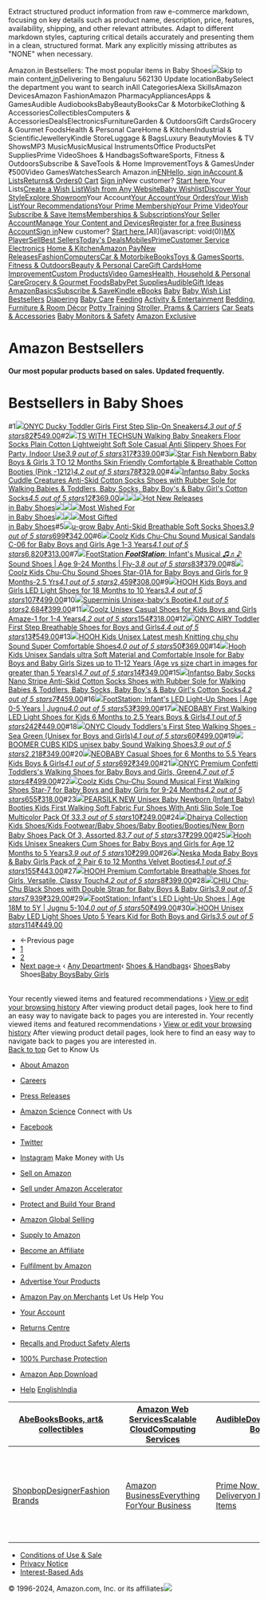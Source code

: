Extract structured product information from raw e-commerce markdown, focusing on key details such as product name, description, price, features, availability, shipping, and other relevant attributes. Adapt to different markdown styles, capturing critical details accurately and presenting them in a clean, structured format. Mark any explicitly missing attributes as "NONE" when necessary.

Amazon.in Bestsellers: The most popular items in Baby Shoes![](https://m.media-amazon.com/images/G/31/gno/sprites/nav-sprite-global-1x-reorg-privacy._CB541718031_.png)Skip to main content[.in](/ref=nav_logo)Delivering to Bengaluru 562130  Update locationBabySelect the department you want to search inAll CategoriesAlexa SkillsAmazon DevicesAmazon FashionAmazon PharmacyAppliancesApps & GamesAudible AudiobooksBabyBeautyBooksCar & MotorbikeClothing & AccessoriesCollectiblesComputers & AccessoriesDealsElectronicsFurnitureGarden & OutdoorsGift CardsGrocery & Gourmet FoodsHealth & Personal CareHome & KitchenIndustrial & ScientificJewelleryKindle StoreLuggage & BagsLuxury BeautyMovies & TV ShowsMP3 MusicMusicMusical InstrumentsOffice ProductsPet SuppliesPrime VideoShoes & HandbagsSoftwareSports, Fitness & OutdoorsSubscribe & SaveTools & Home ImprovementToys & GamesUnder ₹500Video GamesWatchesSearch Amazon.in[EN](https://www.amazon.in/customer-preferences/edit?ie=UTF8&preferencesReturnUrl=%2Fgp%2Fbestsellers%2Fbaby%2F1953272031%2Fref%3Dzg_bs_nav_baby_1&ref_=topnav_lang)[Hello, sign inAccount & Lists](https://www.amazon.in/ap/signin?openid.pape.max_auth_age=0&openid.return_to=https%3A%2F%2Fwww.amazon.in%2Fgp%2Fbestsellers%2Fbaby%2F1953272031%2Fref%3Dnav_ya_signin&openid.identity=http%3A%2F%2Fspecs.openid.net%2Fauth%2F2.0%2Fidentifier_select&openid.assoc_handle=inflex&openid.mode=checkid_setup&openid.claimed_id=http%3A%2F%2Fspecs.openid.net%2Fauth%2F2.0%2Fidentifier_select&openid.ns=http%3A%2F%2Fspecs.openid.net%2Fauth%2F2.0)[Returns& Orders](https://www.amazon.in/gp/css/order-history?ref_=nav_orders_first)[0 Cart](https://www.amazon.in/gp/cart/view.html?ref_=nav_cart) [Sign in](https://www.amazon.in/ap/signin?openid.pape.max_auth_age=0&openid.return_to=https%3A%2F%2Fwww.amazon.in%2Fgp%2Fbestsellers%2Fbaby%2F1953272031%2Fref%3Dnav_signin&openid.identity=http%3A%2F%2Fspecs.openid.net%2Fauth%2F2.0%2Fidentifier_select&openid.assoc_handle=inflex&openid.mode=checkid_setup&openid.claimed_id=http%3A%2F%2Fspecs.openid.net%2Fauth%2F2.0%2Fidentifier_select&openid.ns=http%3A%2F%2Fspecs.openid.net%2Fauth%2F2.0)New customer? [Start here.](https://www.amazon.in/ap/register?openid.pape.max_auth_age=0&openid.return_to=https%3A%2F%2Fwww.amazon.in%2Fgp%2Fbestsellers%2Fbaby%2F1953272031%2Fref%3Dzg_bs_nav_baby_1%2F%3Fie%3DUTF8%26ref_%3Dnav_newcust&openid.identity=http%3A%2F%2Fspecs.openid.net%2Fauth%2F2.0%2Fidentifier_select&openid.assoc_handle=inflex&openid.mode=checkid_setup&openid.claimed_id=http%3A%2F%2Fspecs.openid.net%2Fauth%2F2.0%2Fidentifier_select&openid.ns=http%3A%2F%2Fspecs.openid.net%2Fauth%2F2.0)Your Lists[Create a Wish List](https://www.amazon.in/hz/wishlist/ls?triggerElementID=createList&ref_=nav_ListFlyout_navFlyout_createList_lv_redirect)[Wish from Any Website](https://www.amazon.in/wishlist/universal?ref_=nav_ListFlyout_gno_listpop_uwl)[Baby Wishlist](https://www.amazon.in/baby-reg/homepage?ref_=nav_ListFlyout_gno_listpop_br)[Discover Your Style](https://www.amazon.in/discover/?ref_=nav_ListFlyout_sbl)[Explore Showroom](https://www.amazon.in/showroom?ref_=nav_ListFlyout_srm_your_desk_wl_in)Your Account[Your Account](https://www.amazon.in/gp/css/homepage.html?ref_=nav_AccountFlyout_ya)[Your Orders](https://www.amazon.in/gp/css/order-history?ref_=nav_AccountFlyout_orders)[Your Wish List](https://www.amazon.in/hz/wishlist/ls?requiresSignIn=1&ref_=nav_AccountFlyout_wl)[Your Recommendations](https://www.amazon.in/gp/yourstore?ref_=nav_AccountFlyout_recs)[Your Prime Membership](https://www.amazon.in/gp/primecentral?ref_=nav_AccountFlyout_prime)[Your Prime Video](https://www.amazon.in/gp/redirect.html?location=https%3A%2F%2Fwww.primevideo.com%2F%3Fref_%3D_apv&source=nav_linktree&token=13D4F90D28CD96790B94E6091246BB1B2AE9FA05)[Your Subscribe & Save Items](https://www.amazon.in/auto-deliveries?ref_=nav_AccountFlyout_sns)[Memberships & Subscriptions](https://www.amazon.in/hz5/yourmembershipsandsubscriptions?ref_=nav_AccountFlyout_digital_subscriptions)[Your Seller Account](https://www.amazon.in/b/?node=2838698031&ld=AZINSOAYAFlyout&ref_=nav_AccountFlyout_sell)[Manage Your Content and Devices](https://www.amazon.in/hz/mycd/myx?pageType=content&ref_=nav_AccountFlyout_myk)[Register for a free Business Account](https://www.amazon.in/business/register/org/landing?ref_=nav_ya_flyout_b2b_reg_bottom_create)[Sign in](https://www.amazon.in/ap/signin?openid.pape.max_auth_age=0&openid.return_to=https%3A%2F%2Fwww.amazon.in%2Fgp%2Fbestsellers%2Fbaby%2F1953272031%2Fref%3Dnav_custrec_signin&openid.identity=http%3A%2F%2Fspecs.openid.net%2Fauth%2F2.0%2Fidentifier_select&openid.assoc_handle=inflex&openid.mode=checkid_setup&openid.claimed_id=http%3A%2F%2Fspecs.openid.net%2Fauth%2F2.0%2Fidentifier_select&openid.ns=http%3A%2F%2Fspecs.openid.net%2Fauth%2F2.0)New customer? [Start here.](https://www.amazon.in/ap/register?openid.pape.max_auth_age=0&openid.return_to=https%3A%2F%2Fwww.amazon.in%2Fgp%2Fbestsellers%2Fbaby%2F1953272031%2Fref%3Dzg_bs_nav_baby_1%2F%3Fie%3DUTF8%26ref_%3Dnav_custrec_newcust&openid.identity=http%3A%2F%2Fspecs.openid.net%2Fauth%2F2.0%2Fidentifier_select&openid.assoc_handle=inflex&openid.mode=checkid_setup&openid.claimed_id=http%3A%2F%2Fspecs.openid.net%2Fauth%2F2.0%2Fidentifier_select&openid.ns=http%3A%2F%2Fspecs.openid.net%2Fauth%2F2.0)[All](javascript: void(0))[MX Player](https://www.amazon.in/minitv?ref_=nav_avod_desktop_topnav)[Sell](https://www.amazon.in/b/32702023031?node=32702023031&ld=AZINSOANavDesktop_T3&ref_=nav_cs_sell_T3)[Best Sellers](https://www.amazon.in/gp/bestsellers/?ref_=nav_cs_bestsellers)[Today's Deals](https://www.amazon.in/deals?ref_=nav_cs_gb)[Mobiles](https://www.amazon.in/mobile-phones/b/?ie=UTF8&node=1389401031&ref_=nav_cs_mobiles)[Prime](https://www.amazon.in/prime?ref_=nav_cs_primelink_nonmember)[Customer Service](https://www.amazon.in/gp/help/customer/display.html?nodeId=200507590&ref_=nav_cs_help) [Electronics](https://www.amazon.in/electronics/b/?ie=UTF8&node=976419031&ref_=nav_cs_electronics) [Home & Kitchen](https://www.amazon.in/Home-Kitchen/b/?ie=UTF8&node=976442031&ref_=nav_cs_home)[Amazon Pay](https://www.amazon.in/gp/sva/dashboard?ref_=nav_cs_apay)[New Releases](https://www.amazon.in/gp/new-releases/?ref_=nav_cs_newreleases)[Fashion](https://www.amazon.in/gp/browse.html?node=6648217031&ref_=nav_cs_fashion)[Computers](https://www.amazon.in/computers-and-accessories/b/?ie=UTF8&node=976392031&ref_=nav_cs_pc)[Car & Motorbike](https://www.amazon.in/Car-Motorbike-Store/b/?ie=UTF8&node=4772060031&ref_=nav_cs_automotive)[Books](https://www.amazon.in/Books/b/?ie=UTF8&node=976389031&ref_=nav_cs_books)[Toys & Games](https://www.amazon.in/Toys-Games/b/?ie=UTF8&node=1350380031&ref_=nav_cs_toys)[Sports, Fitness & Outdoors](https://www.amazon.in/Sports/b/?ie=UTF8&node=1984443031&ref_=nav_cs_sports)[Beauty & Personal Care](https://www.amazon.in/beauty/b/?ie=UTF8&node=1355016031&ref_=nav_cs_beauty)[Gift Cards](https://www.amazon.in/gift-card-store/b/?ie=UTF8&node=3704982031&ref_=nav_cs_gc)[Home Improvement](https://www.amazon.in/Home-Improvement/b/?ie=UTF8&node=4286640031&ref_=nav_cs_hi)[Custom Products](https://www.amazon.in/Amazon-Custom/b/?ie=UTF8&node=32615889031&ref_=nav_cs_custom)[Video Games](https://www.amazon.in/video-games/b/?ie=UTF8&node=976460031&ref_=nav_cs_video_games)[Health, Household & Personal Care](https://www.amazon.in/health-and-personal-care/b/?ie=UTF8&node=1350384031&ref_=nav_cs_hpc)[Grocery & Gourmet Foods](https://www.amazon.in/Gourmet-Specialty-Foods/b/?ie=UTF8&node=2454178031&ref_=nav_cs_grocery)[Baby](https://www.amazon.in/Baby/b/?ie=UTF8&node=1571274031&ref_=nav_cs_baby)[Pet Supplies](https://www.amazon.in/Pet-Supplies/b/?ie=UTF8&node=2454181031&ref_=nav_cs_pets)[Audible](https://www.amazon.in/Audible-Books-and-Originals/b/?ie=UTF8&node=17941593031&ref_=nav_cs_audible)[Gift Ideas](https://www.amazon.in/gcx/-/gfhz/?ref_=nav_cs_giftfinder) [AmazonBasics](https://www.amazon.in/b/?node=6637738031&ref_=nav_cs_amazonbasics)[Subscribe & Save](https://www.amazon.in/auto-deliveries/landing?ref_=nav_cs_sns)[Kindle eBooks](https://www.amazon.in/Kindle-eBooks/b/?ie=UTF8&node=1634753031&ref_=nav_cs_kindle_books) [Baby](https://www.amazon.in/Baby/b/?ie=UTF8&node=1571274031&ref_=topnav_storetab_ba)  [Baby Wish List](https://www.amazon.in/baby-reg/homepage/?_encoding=UTF8&ref_=sv_ba_1)  [Bestsellers](https://www.amazon.in/gp/bestsellers/baby/?ie=UTF8&ref_=sv_ba_2)  [Diapering](https://www.amazon.in/Diapering-Nappy-Changing/b/?ie=UTF8&node=1953345031&ref_=sv_ba_3)  [Baby Care](https://www.amazon.in/Baby-Care/b/?ie=UTF8&node=1953111031&ref_=sv_ba_4)  [Feeding](https://www.amazon.in/Nursing-Feeding/b/?ie=UTF8&node=1953448031&ref_=sv_ba_5)  [Activity & Entertainment](https://www.amazon.in/Activity-Entertainment/b/?ie=UTF8&node=1953106031&ref_=sv_ba_6)  [Bedding, Furniture & Room Décor](https://www.amazon.in/Baby-Nursery-Products/b/?ie=UTF8&node=1953359031&ref_=sv_ba_7)  [Potty Training](https://www.amazon.in/Baby-Potty-Training-Step-Stools/b/?ie=UTF8&node=1953474031&ref_=sv_ba_8)  [Stroller, Prams & Carriers](https://www.amazon.in/Strollers-Prams/b/?ie=UTF8&node=1953480031&ref_=sv_ba_9)  [Car Seats & Accessories](https://www.amazon.in/Baby-Car-Seats-Accessories/b/?ie=UTF8&node=1953279031&ref_=sv_ba_10)  [Baby Monitors & Safety](https://www.amazon.in/Baby-Safety-Equipments/b/?ie=UTF8&node=1953501031&ref_=sv_ba_11)  [Amazon Exclusive](https://www.amazon.in/international-baby-products/b/?ie=UTF8&node=8483397031&ref_=sv_ba_12) 

Amazon Bestsellers
==================

#### Our most popular products based on sales. Updated frequently.

Bestsellers in Baby Shoes
=========================

#1[![](https://images-eu.ssl-images-amazon.com/images/I/719CN+Cv1mL._AC_UL300_SR300,200_.jpg)](https://amazon.in/ONYC-Toddler-Sneakers-Footwear-System/dp/B0D6YDPJJ6/ref=zg_bs_g_1953272031_d_sccl_1/257-9513163-9565459?psc=1)[ONYC Ducky Toddler Girls First Step Slip-On Sneakers](https://www.amazon.in/ONYC-Toddler-Sneakers-Footwear-System/dp/B0D6YDPJJ6/ref=zg_bs_g_1953272031_d_sccl_1/257-9513163-9565459?psc=1)[*4.3 out of 5 stars*82](https://www.amazon.in/product-reviews/B0D6YDPJJ6/ref=zg_bs_g_1953272031_d_sccl_1_cr/257-9513163-9565459)[₹549.00](https://www.amazon.in/ONYC-Toddler-Sneakers-Footwear-System/dp/B0D6YDPJJ6/ref=zg_bs_g_1953272031_d_sccl_1/257-9513163-9565459?psc=1)#2[![](https://images-eu.ssl-images-amazon.com/images/I/61v-CTBMybL._AC_UL300_SR300,200_.jpg)](https://amazon.in/TECHSUN-Sole-12-5CM-12-16-Months/dp/B0C36Y4LFR/ref=zg_bs_g_1953272031_d_sccl_2/257-9513163-9565459?psc=1)[TS WITH TECHSUN Walking Baby Sneakers Floor Socks Plain Cotton Lightweight Soft Sole Casual Anti Slippery Shoes For Party, Indoor Use](https://www.amazon.in/TECHSUN-Sole-12-5CM-12-16-Months/dp/B0C36Y4LFR/ref=zg_bs_g_1953272031_d_sccl_2/257-9513163-9565459?psc=1)[*3.9 out of 5 stars*317](https://www.amazon.in/product-reviews/B0C36Y4LFR/ref=zg_bs_g_1953272031_d_sccl_2_cr/257-9513163-9565459)[₹339.00](https://www.amazon.in/TECHSUN-Sole-12-5CM-12-16-Months/dp/B0C36Y4LFR/ref=zg_bs_g_1953272031_d_sccl_2/257-9513163-9565459?psc=1)#3[![](https://images-eu.ssl-images-amazon.com/images/I/412lpe5oluL._AC_UL300_SR300,200_.jpg)](https://www.amazon.in/Star-Fish-Comfortable-Breathable-White-1238/dp/B0D47Q2516/ref=zg_bs_g_1953272031_d_sccl_3/257-9513163-9565459?psc=1)[Star Fish Newborn Baby Boys & Girls 3 TO 12 Months Skin Friendly Comfortable & Breathable Cotton Booties (Pink -1212)](https://amazon.in/Star-Fish-Comfortable-Breathable-White-1238/dp/B0D47Q2516/ref=zg_bs_g_1953272031_d_sccl_3/257-9513163-9565459?psc=1)[*4.2 out of 5 stars*78](https://www.amazon.in/product-reviews/B0D47Q2516/ref=zg_bs_g_1953272031_d_sccl_3_cr/257-9513163-9565459)[₹329.00](https://www.amazon.in/Star-Fish-Comfortable-Breathable-White-1238/dp/B0D47Q2516/ref=zg_bs_g_1953272031_d_sccl_3/257-9513163-9565459?psc=1)#4[![](https://images-eu.ssl-images-amazon.com/images/I/71M2YeM7IML._AC_UL300_SR300,200_.jpg)](https://www.amazon.in/Infantso-Creatures-Anti-Skid-Walking-Toddlers/dp/B0DMFK6MS5/ref=zg_bs_g_1953272031_d_sccl_4/257-9513163-9565459?psc=1)[Infantso Baby Socks Cuddle Creatures Anti-Skid Cotton Socks Shoes with Rubber Sole for Walking Babies & Toddlers, Baby Socks, Baby Boy's & Baby Girl's Cotton Socks](https://amazon.in/Infantso-Creatures-Anti-Skid-Walking-Toddlers/dp/B0DMFK6MS5/ref=zg_bs_g_1953272031_d_sccl_4/257-9513163-9565459?psc=1)[*4.5 out of 5 stars*12](https://www.amazon.in/product-reviews/B0DMFK6MS5/ref=zg_bs_g_1953272031_d_sccl_4_cr/257-9513163-9565459)[₹369.00](https://www.amazon.in/Infantso-Creatures-Anti-Skid-Walking-Toddlers/dp/B0DMFK6MS5/ref=zg_bs_g_1953272031_d_sccl_4/257-9513163-9565459?psc=1)[![](https://m.media-amazon.com/images/I/4103jSWJeKL.jpg)![](https://m.media-amazon.com/images/I/41Iy8548evL.jpg)![](https://m.media-amazon.com/images/I/41UkQsjiSqL.jpg)Hot New Releases  
in Baby Shoes](https://www.amazon.in/gp/new-releases/shoes/1953272031/ref=zg_bs_tab_t_shoes_bsnr)[![](https://m.media-amazon.com/images/I/51VbNyfo5vL.jpg)![](https://m.media-amazon.com/images/I/41ZSgYYH8VL.jpg)![](https://m.media-amazon.com/images/I/513VoylCVIL.jpg)Most Wished For  
in Baby Shoes](/gp/most-wished-for/shoes/1953272031/ref=zg_bs_tab_t_shoes_mw)[![](https://m.media-amazon.com/images/I/41qqER82DvL.jpg)![](https://m.media-amazon.com/images/I/51S6yFwqD8L.jpg)![](https://m.media-amazon.com/images/I/41SjLmc-VaL.jpg)Most Gifted  
in Baby Shoes](https://www.amazon.in/gp/most-gifted/shoes/1953272031/ref=zg_bs_tab_t_shoes_mg)#5[![](https://images-eu.ssl-images-amazon.com/images/I/71qmG2+VdnL._AC_UL300_SR300,200_.jpg)](https://www.amazon.in/u-grow-Anti-Skid-Breathable-Socks-Shoes/dp/B099X7LSDP/ref=zg_bs_g_1953272031_d_sccl_5/257-9513163-9565459?psc=1)[u-grow Baby Anti-Skid Breathable Soft Socks Shoes](https://www.amazon.in/u-grow-Anti-Skid-Breathable-Socks-Shoes/dp/B099X7LSDP/ref=zg_bs_g_1953272031_d_sccl_5/257-9513163-9565459?psc=1)[*3.9 out of 5 stars*699](https://www.amazon.in/product-reviews/B099X7LSDP/ref=zg_bs_g_1953272031_d_sccl_5_cr/257-9513163-9565459)[₹342.00](https://www.amazon.in/u-grow-Anti-Skid-Breathable-Socks-Shoes/dp/B099X7LSDP/ref=zg_bs_g_1953272031_d_sccl_5/257-9513163-9565459?psc=1)#6[![](https://images-eu.ssl-images-amazon.com/images/I/61gXA2LyM6L._AC_UL300_SR300,200_.jpg)](https://www.amazon.in/Coolz-Chu-Chu-Musical-C-06-2_point_5_years/dp/B09VFT616M/ref=zg_bs_g_1953272031_d_sccl_6/257-9513163-9565459?psc=1)[Coolz Kids Chu-Chu Sound Musical Sandals C-06 for Baby Boys and Girls Age 1-3 Years](https://www.amazon.in/Coolz-Chu-Chu-Musical-C-06-2_point_5_years/dp/B09VFT616M/ref=zg_bs_g_1953272031_d_sccl_6/257-9513163-9565459?psc=1)[*4.1 out of 5 stars*6,820](https://www.amazon.in/product-reviews/B09VFT616M/ref=zg_bs_g_1953272031_d_sccl_6_cr/257-9513163-9565459)[₹313.00](https://www.amazon.in/Coolz-Chu-Chu-Musical-C-06-2_point_5_years/dp/B09VFT616M/ref=zg_bs_g_1953272031_d_sccl_6/257-9513163-9565459?psc=1)#7[![](https://images-eu.ssl-images-amazon.com/images/I/71GwYcjUwKL._AC_UL300_SR300,200_.jpg)](https://www.amazon.in/FootStation-%F0%9D%91%AD%F0%9D%92%90%F0%9D%92%90%F0%9D%92%95%F0%9D%91%BA%F0%9D%92%95%F0%9D%92%82%F0%9D%92%95%F0%9D%92%8A%F0%9D%92%90%F0%9D%92%8F-Infants-Musical-Months/dp/B0CRDZVCZ5/ref=zg_bs_g_1953272031_d_sccl_7/257-9513163-9565459?psc=1)[FootStation 𝑭𝒐𝒐𝒕𝑺𝒕𝒂𝒕𝒊𝒐𝒏: Infant's Musical ♫♬♪ Sound Shoes | Age 9-24 Months | Fly-](https://www.amazon.in/FootStation-%F0%9D%91%AD%F0%9D%92%90%F0%9D%92%90%F0%9D%92%95%F0%9D%91%BA%F0%9D%92%95%F0%9D%92%82%F0%9D%92%95%F0%9D%92%8A%F0%9D%92%90%F0%9D%92%8F-Infants-Musical-Months/dp/B0CRDZVCZ5/ref=zg_bs_g_1953272031_d_sccl_7/257-9513163-9565459?psc=1)[*3.8 out of 5 stars*83](https://www.amazon.in/product-reviews/B0CRDZVCZ5/ref=zg_bs_g_1953272031_d_sccl_7_cr/257-9513163-9565459)[₹379.00](https://www.amazon.in/FootStation-%F0%9D%91%AD%F0%9D%92%90%F0%9D%92%90%F0%9D%92%95%F0%9D%91%BA%F0%9D%92%95%F0%9D%92%82%F0%9D%92%95%F0%9D%92%8A%F0%9D%92%90%F0%9D%92%8F-Infants-Musical-Months/dp/B0CRDZVCZ5/ref=zg_bs_g_1953272031_d_sccl_7/257-9513163-9565459?psc=1)#8[![](https://images-eu.ssl-images-amazon.com/images/I/71V7pnW0KxL._AC_UL300_SR300,200_.jpg)](https://www.amazon.in/Coolz-Chu-Chu-Musical-Star-1-21_months/dp/B08P8Z7PJ2/ref=zg_bs_g_1953272031_d_sccl_8/257-9513163-9565459?psc=1)[Coolz Kids Chu-Chu Sound Shoes Star-01A for Baby Boys and Girls for 9 Months-2.5 Yrs](https://www.amazon.in/Coolz-Chu-Chu-Musical-Star-1-21_months/dp/B08P8Z7PJ2/ref=zg_bs_g_1953272031_d_sccl_8/257-9513163-9565459?psc=1)[*4.1 out of 5 stars*2,459](https://www.amazon.in/product-reviews/B08P8Z7PJ2/ref=zg_bs_g_1953272031_d_sccl_8_cr/257-9513163-9565459)[₹308.00](https://www.amazon.in/Coolz-Chu-Chu-Musical-Star-1-21_months/dp/B08P8Z7PJ2/ref=zg_bs_g_1953272031_d_sccl_8/257-9513163-9565459?psc=1)#9[![](https://images-eu.ssl-images-amazon.com/images/I/51nwKMa0D4L._AC_UL300_SR300,200_.jpg)](https://www.amazon.in/HOOH-Now-comfort-Fashion-Girls-Months/dp/B0CTCZ264M/ref=zg_bs_g_1953272031_d_sccl_9/257-9513163-9565459?psc=1)[HOOH Kids Boys and Girls LED Light Shoes for 18 Months to 10 Years](https://www.amazon.in/HOOH-Now-comfort-Fashion-Girls-Months/dp/B0CTCZ264M/ref=zg_bs_g_1953272031_d_sccl_9/257-9513163-9565459?psc=1)[*3.4 out of 5 stars*107](https://www.amazon.in/product-reviews/B0CTCZ264M/ref=zg_bs_g_1953272031_d_sccl_9_cr/257-9513163-9565459)[₹499.00](https://www.amazon.in/HOOH-Now-comfort-Fashion-Girls-Months/dp/B0CTCZ264M/ref=zg_bs_g_1953272031_d_sccl_9/257-9513163-9565459?psc=1)#10[![](https://images-eu.ssl-images-amazon.com/images/I/61NDN5D-0DL._AC_UL300_SR300,200_.jpg)](https://www.amazon.in/Superminis-Velvet-Booties-Wooden-Button/dp/B08TVQF58F/ref=zg_bs_g_1953272031_d_sccl_10/257-9513163-9565459?psc=1)[Superminis Unisex-baby's Bootie](https://www.amazon.in/Superminis-Velvet-Booties-Wooden-Button/dp/B08TVQF58F/ref=zg_bs_g_1953272031_d_sccl_10/257-9513163-9565459?psc=1)[*4.1 out of 5 stars*2,684](https://www.amazon.in/product-reviews/B08TVQF58F/ref=zg_bs_g_1953272031_d_sccl_10_cr/257-9513163-9565459)[₹399.00](https://www.amazon.in/Superminis-Velvet-Booties-Wooden-Button/dp/B08TVQF58F/ref=zg_bs_g_1953272031_d_sccl_10/257-9513163-9565459?psc=1)#11[![](https://images-eu.ssl-images-amazon.com/images/I/71AC2TyLLaL._AC_UL300_SR300,200_.jpg)](https://www.amazon.in/Coolz-Unisex-Walking-Amaze-1-18_Months/dp/B0BS6LZ1GB/ref=zg_bs_g_1953272031_d_sccl_11/257-9513163-9565459?psc=1)[Coolz Unisex Casual Shoes for Kids Boys and Girls Amaze-1 for 1-4 Years](https://www.amazon.in/Coolz-Unisex-Walking-Amaze-1-18_Months/dp/B0BS6LZ1GB/ref=zg_bs_g_1953272031_d_sccl_11/257-9513163-9565459?psc=1)[*4.2 out of 5 stars*154](https://www.amazon.in/product-reviews/B0BS6LZ1GB/ref=zg_bs_g_1953272031_d_sccl_11_cr/257-9513163-9565459)[₹318.00](https://www.amazon.in/Coolz-Unisex-Walking-Amaze-1-18_Months/dp/B0BS6LZ1GB/ref=zg_bs_g_1953272031_d_sccl_11/257-9513163-9565459?psc=1)#12[![](https://images-eu.ssl-images-amazon.com/images/I/71p+PcglrOL._AC_UL300_SR300,200_.jpg)](https://www.amazon.in/ONYC-Toddler-Breathable-Footwear-System/dp/B0DHRMN1G3/ref=zg_bs_g_1953272031_d_sccl_12/257-9513163-9565459?psc=1)[ONYC AIRY Toddler First Step Breathable Shoes for Boys and Girls](https://www.amazon.in/ONYC-Toddler-Breathable-Footwear-System/dp/B0DHRMN1G3/ref=zg_bs_g_1953272031_d_sccl_12/257-9513163-9565459?psc=1)[*4.4 out of 5 stars*13](https://www.amazon.in/product-reviews/B0DHRMN1G3/ref=zg_bs_g_1953272031_d_sccl_12_cr/257-9513163-9565459)[₹549.00](https://www.amazon.in/ONYC-Toddler-Breathable-Footwear-System/dp/B0DHRMN1G3/ref=zg_bs_g_1953272031_d_sccl_12/257-9513163-9565459?psc=1)#13[![](https://images-eu.ssl-images-amazon.com/images/I/81HkrEFLIXL._AC_UL300_SR300,200_.jpg)](https://www.amazon.in/Unisex-Knitting-Comfortable-Footwear-Toddler/dp/B0DCWY2JTF/ref=zg_bs_g_1953272031_d_sccl_13/257-9513163-9565459?psc=1)[HOOH Kids Unisex Latest mesh Knitting chu chu Sound Super Comfortable Shoes](https://www.amazon.in/Unisex-Knitting-Comfortable-Footwear-Toddler/dp/B0DCWY2JTF/ref=zg_bs_g_1953272031_d_sccl_13/257-9513163-9565459?psc=1)[*4.0 out of 5 stars*50](https://www.amazon.in/product-reviews/B0DCWY2JTF/ref=zg_bs_g_1953272031_d_sccl_13_cr/257-9513163-9565459)[₹369.00](https://www.amazon.in/Unisex-Knitting-Comfortable-Footwear-Toddler/dp/B0DCWY2JTF/ref=zg_bs_g_1953272031_d_sccl_13/257-9513163-9565459?psc=1)#14[![](https://images-eu.ssl-images-amazon.com/images/I/71ZvrldDOTL._AC_UL300_SR300,200_.jpg)](https://www.amazon.in/Sandals-Material-Comfortable-greater-Footwear/dp/B0DCBH394V/ref=zg_bs_g_1953272031_d_sccl_14/257-9513163-9565459?psc=1)[Hooh Kids Unisex Sandals ultra Soft Material and Comfortable Insole for Baby Boys and Baby Girls Sizes up to 11-12 Years (Age vs size chart in images for greater than 5 Years)](https://www.amazon.in/Sandals-Material-Comfortable-greater-Footwear/dp/B0DCBH394V/ref=zg_bs_g_1953272031_d_sccl_14/257-9513163-9565459?psc=1)[*4.7 out of 5 stars*14](https://www.amazon.in/product-reviews/B0DCBH394V/ref=zg_bs_g_1953272031_d_sccl_14_cr/257-9513163-9565459)[₹349.00](https://www.amazon.in/Sandals-Material-Comfortable-greater-Footwear/dp/B0DCBH394V/ref=zg_bs_g_1953272031_d_sccl_14/257-9513163-9565459?psc=1)#15[![](https://images-eu.ssl-images-amazon.com/images/I/71gQY+Qk2KL._AC_UL300_SR300,200_.jpg)](https://www.amazon.in/Infantso-Stripe-Anti-Skid-Walking-Toddlers/dp/B0DMFJZMCF/ref=zg_bs_g_1953272031_d_sccl_15/257-9513163-9565459?psc=1)[Infantso Baby Socks Nano Stripe Anti-Skid Cotton Socks Shoes with Rubber Sole for Walking Babies & Toddlers, Baby Socks, Baby Boy's & Baby Girl's Cotton Socks](https://www.amazon.in/Infantso-Stripe-Anti-Skid-Walking-Toddlers/dp/B0DMFJZMCF/ref=zg_bs_g_1953272031_d_sccl_15/257-9513163-9565459?psc=1)[*4.2 out of 5 stars*7](https://www.amazon.in/product-reviews/B0DMFJZMCF/ref=zg_bs_g_1953272031_d_sccl_15_cr/257-9513163-9565459)[₹459.00](https://www.amazon.in/Infantso-Stripe-Anti-Skid-Walking-Toddlers/dp/B0DMFJZMCF/ref=zg_bs_g_1953272031_d_sccl_15/257-9513163-9565459?psc=1)#16[![](https://images-eu.ssl-images-amazon.com/images/I/81X+Uq3R3yL._AC_UL300_SR300,200_.jpg)](https://www.amazon.in/FootStation-Infants-Light-Up-Purple-Months/dp/B0CJNNPYFZ/ref=zg_bs_g_1953272031_d_sccl_16/257-9513163-9565459?psc=1)[FootStation: Infant's LED Light-Up Shoes | Age 0-5 Years | Jugnu](https://www.amazon.in/FootStation-Infants-Light-Up-Purple-Months/dp/B0CJNNPYFZ/ref=zg_bs_g_1953272031_d_sccl_16/257-9513163-9565459?psc=1)[*4.0 out of 5 stars*53](https://www.amazon.in/product-reviews/B0CJNNPYFZ/ref=zg_bs_g_1953272031_d_sccl_16_cr/257-9513163-9565459)[₹399.00](https://www.amazon.in/FootStation-Infants-Light-Up-Purple-Months/dp/B0CJNNPYFZ/ref=zg_bs_g_1953272031_d_sccl_16/257-9513163-9565459?psc=1)#17[![](https://images-eu.ssl-images-amazon.com/images/I/81b5JzrAx+L._AC_UL300_SR300,200_.jpg)](https://www.amazon.in/NEOBABY-First-Walking-Light-Months/dp/B0CH8NGH8Y/ref=zg_bs_g_1953272031_d_sccl_17/257-9513163-9565459?psc=1)[NEOBABY First Walking LED Light Shoes for Kids 6 Months to 2.5 Years Boys & Girls](https://www.amazon.in/NEOBABY-First-Walking-Light-Months/dp/B0CH8NGH8Y/ref=zg_bs_g_1953272031_d_sccl_17/257-9513163-9565459?psc=1)[*4.1 out of 5 stars*242](https://www.amazon.in/product-reviews/B0CH8NGH8Y/ref=zg_bs_g_1953272031_d_sccl_17_cr/257-9513163-9565459)[₹449.00](https://www.amazon.in/NEOBABY-First-Walking-Light-Months/dp/B0CH8NGH8Y/ref=zg_bs_g_1953272031_d_sccl_17/257-9513163-9565459?psc=1)#18[![](https://images-eu.ssl-images-amazon.com/images/I/61RXVcjF3EL._AC_UL300_SR300,200_.jpg)](https://www.amazon.in/ONYC-Cloudy-Toddlerss-First-Walking/dp/B0DKVL7TFL/ref=zg_bs_g_1953272031_d_sccl_18/257-9513163-9565459?psc=1)[ONYC Cloudy Toddlers's First Step Walking Shoes - Sea Green (Unisex for Boys and Girls)](https://www.amazon.in/ONYC-Cloudy-Toddlerss-First-Walking/dp/B0DKVL7TFL/ref=zg_bs_g_1953272031_d_sccl_18/257-9513163-9565459?psc=1)[*4.1 out of 5 stars*60](https://www.amazon.in/product-reviews/B0DKVL7TFL/ref=zg_bs_g_1953272031_d_sccl_18_cr/257-9513163-9565459)[₹499.00](https://www.amazon.in/ONYC-Cloudy-Toddlerss-First-Walking/dp/B0DKVL7TFL/ref=zg_bs_g_1953272031_d_sccl_18/257-9513163-9565459?psc=1)#19[![](https://images-eu.ssl-images-amazon.com/images/I/817jb1t0FGL._AC_UL300_SR300,200_.jpg)](https://www.amazon.in/BOOMER-CUBS-Girls-Classic-Months/dp/B08RZ478J6/ref=zg_bs_g_1953272031_d_sccl_19/257-9513163-9565459?psc=1)[BOOMER CUBS KIDS unisex baby Sound Walking Shoes](https://www.amazon.in/BOOMER-CUBS-Girls-Classic-Months/dp/B08RZ478J6/ref=zg_bs_g_1953272031_d_sccl_19/257-9513163-9565459?psc=1)[*3.9 out of 5 stars*2,218](https://www.amazon.in/product-reviews/B08RZ478J6/ref=zg_bs_g_1953272031_d_sccl_19_cr/257-9513163-9565459)[₹349.00](https://www.amazon.in/BOOMER-CUBS-Girls-Classic-Months/dp/B08RZ478J6/ref=zg_bs_g_1953272031_d_sccl_19/257-9513163-9565459?psc=1)#20[![](https://images-eu.ssl-images-amazon.com/images/I/61RVI0CGwSL._AC_UL300_SR300,200_.jpg)](https://www.amazon.in/NEOBABY-Casual-Shoes-Months-Years/dp/B0B3RXFCX9/ref=zg_bs_g_1953272031_d_sccl_20/257-9513163-9565459?psc=1)[NEOBABY Casual Shoes for 6 Months to 5.5 Years Kids Boys & Girls](https://www.amazon.in/NEOBABY-Casual-Shoes-Months-Years/dp/B0B3RXFCX9/ref=zg_bs_g_1953272031_d_sccl_20/257-9513163-9565459?psc=1)[*4.1 out of 5 stars*692](https://www.amazon.in/product-reviews/B0B3RXFCX9/ref=zg_bs_g_1953272031_d_sccl_20_cr/257-9513163-9565459)[₹349.00](https://www.amazon.in/NEOBABY-Casual-Shoes-Months-Years/dp/B0B3RXFCX9/ref=zg_bs_g_1953272031_d_sccl_20/257-9513163-9565459?psc=1)#21[![](https://images-eu.ssl-images-amazon.com/images/I/71M4BvuWP2L._AC_UL300_SR300,200_.jpg)](https://www.amazon.in/ONYC-Premium-Confetti-Toddlerss-Footwear/dp/B0DHSSPVVZ/ref=zg_bs_g_1953272031_d_sccl_21/257-9513163-9565459?psc=1)[ONYC Premium Confetti Toddlers's Walking Shoes for Baby Boys and Girls, Green](https://www.amazon.in/ONYC-Premium-Confetti-Toddlerss-Footwear/dp/B0DHSSPVVZ/ref=zg_bs_g_1953272031_d_sccl_21/257-9513163-9565459?psc=1)[*4.7 out of 5 stars*4](https://www.amazon.in/product-reviews/B0DHSSPVVZ/ref=zg_bs_g_1953272031_d_sccl_21_cr/257-9513163-9565459)[₹499.00](https://www.amazon.in/ONYC-Premium-Confetti-Toddlerss-Footwear/dp/B0DHSSPVVZ/ref=zg_bs_g_1953272031_d_sccl_21/257-9513163-9565459?psc=1)#22[![](https://images-eu.ssl-images-amazon.com/images/I/61HZ4vQYA8L._AC_UL300_SR300,200_.jpg)](https://www.amazon.in/Coolz-Chu-Chu-Musical-Star-7-15_months/dp/B09HHPDQLR/ref=zg_bs_g_1953272031_d_sccl_22/257-9513163-9565459?psc=1)[Coolz Kids Chu-Chu Sound Musical First Walking Shoes Star-7 for Baby Boys and Baby Girls for 9-24 Months](https://www.amazon.in/Coolz-Chu-Chu-Musical-Star-7-15_months/dp/B09HHPDQLR/ref=zg_bs_g_1953272031_d_sccl_22/257-9513163-9565459?psc=1)[*4.2 out of 5 stars*655](https://www.amazon.in/product-reviews/B09HHPDQLR/ref=zg_bs_g_1953272031_d_sccl_22_cr/257-9513163-9565459)[₹318.00](https://www.amazon.in/Coolz-Chu-Chu-Musical-Star-7-15_months/dp/B09HHPDQLR/ref=zg_bs_g_1953272031_d_sccl_22/257-9513163-9565459?psc=1)#23[![](https://images-eu.ssl-images-amazon.com/images/I/71qqIrwiuGL._AC_UL300_SR300,200_.jpg)](https://www.amazon.in/PEARSILK-Baby-Newborn-Booties-Multicolor/dp/B0CQPG8JM9/ref=zg_bs_g_1953272031_d_sccl_23/257-9513163-9565459?psc=1)[PEARSILK NEW Unisex Baby Newborn (Infant Baby) Booties Kids First Walking Soft Fabric Fur Shoes With Anti Slip Sole Toe Multicolor Pack Of 3](https://www.amazon.in/PEARSILK-Baby-Newborn-Booties-Multicolor/dp/B0CQPG8JM9/ref=zg_bs_g_1953272031_d_sccl_23/257-9513163-9565459?psc=1)[*3.3 out of 5 stars*10](https://www.amazon.in/product-reviews/B0CQPG8JM9/ref=zg_bs_g_1953272031_d_sccl_23_cr/257-9513163-9565459)[₹249.00](https://www.amazon.in/PEARSILK-Baby-Newborn-Booties-Multicolor/dp/B0CQPG8JM9/ref=zg_bs_g_1953272031_d_sccl_23/257-9513163-9565459?psc=1)#24[![](https://images-eu.ssl-images-amazon.com/images/I/61JsyzZ6jFL._AC_UL300_SR300,200_.jpg)](https://www.amazon.in/Dhairya-Collection-shoes-Footwear-Booties/dp/B0CCF2998F/ref=zg_bs_g_1953272031_d_sccl_24/257-9513163-9565459?psc=1)[Dhairya Collection Kids Shoes/Kids Footwear/Baby Shoes/Baby Booties/Booties/New Born Baby Shoes Pack Of 3, Assorted,8](https://www.amazon.in/Dhairya-Collection-shoes-Footwear-Booties/dp/B0CCF2998F/ref=zg_bs_g_1953272031_d_sccl_24/257-9513163-9565459?psc=1)[*3.7 out of 5 stars*37](https://www.amazon.in/product-reviews/B0CCF2998F/ref=zg_bs_g_1953272031_d_sccl_24_cr/257-9513163-9565459)[₹299.00](https://www.amazon.in/Dhairya-Collection-shoes-Footwear-Booties/dp/B0CCF2998F/ref=zg_bs_g_1953272031_d_sccl_24/257-9513163-9565459?psc=1)#25[![](https://images-eu.ssl-images-amazon.com/images/I/814euCE9xuL._AC_UL300_SR300,200_.jpg)](https://www.amazon.in/Unisex-Sneakers-Months-Footwear-System/dp/B0DFD5RW1B/ref=zg_bs_g_1953272031_d_sccl_25/257-9513163-9565459?psc=1)[Hooh Kids Unisex Sneakers Cum Shoes for Baby Boys and Girls for Age 12 Months to 5 Years](https://www.amazon.in/Unisex-Sneakers-Months-Footwear-System/dp/B0DFD5RW1B/ref=zg_bs_g_1953272031_d_sccl_25/257-9513163-9565459?psc=1)[*3.9 out of 5 stars*10](https://www.amazon.in/product-reviews/B0DFD5RW1B/ref=zg_bs_g_1953272031_d_sccl_25_cr/257-9513163-9565459)[₹299.00](https://www.amazon.in/Unisex-Sneakers-Months-Footwear-System/dp/B0DFD5RW1B/ref=zg_bs_g_1953272031_d_sccl_25/257-9513163-9565459?psc=1)#26[![](https://images-eu.ssl-images-amazon.com/images/I/6164UB1uPRL._AC_UL300_SR300,200_.jpg)](https://www.amazon.in/Neska-Moda-Months-Booties-BT781andBT1590/dp/B0C7GT17WM/ref=zg_bs_g_1953272031_d_sccl_26/257-9513163-9565459?psc=1)[Neska Moda Baby Boys & Baby Girls Pack of 2 Pair 6 to 12 Months Velvet Booties](https://www.amazon.in/Neska-Moda-Months-Booties-BT781andBT1590/dp/B0C7GT17WM/ref=zg_bs_g_1953272031_d_sccl_26/257-9513163-9565459?psc=1)[*4.1 out of 5 stars*155](https://www.amazon.in/product-reviews/B0C7GT17WM/ref=zg_bs_g_1953272031_d_sccl_26_cr/257-9513163-9565459)[₹443.00](https://www.amazon.in/Neska-Moda-Months-Booties-BT781andBT1590/dp/B0C7GT17WM/ref=zg_bs_g_1953272031_d_sccl_26/257-9513163-9565459?psc=1)#27[![](https://images-eu.ssl-images-amazon.com/images/I/81HnHYMD65L._AC_UL300_SR300,200_.jpg)](https://www.amazon.in/Premium-Comfortable-Breathable-Versatile-Footwear/dp/B0D9YYPX5H/ref=zg_bs_g_1953272031_d_sccl_27/257-9513163-9565459?psc=1)[HOOH Premium Comfortable Breathable Shoes for Girls, Versatile, Classy Touch](https://www.amazon.in/Premium-Comfortable-Breathable-Versatile-Footwear/dp/B0D9YYPX5H/ref=zg_bs_g_1953272031_d_sccl_27/257-9513163-9565459?psc=1)[*4.2 out of 5 stars*8](https://www.amazon.in/product-reviews/B0D9YYPX5H/ref=zg_bs_g_1953272031_d_sccl_27_cr/257-9513163-9565459)[₹399.00](https://www.amazon.in/Premium-Comfortable-Breathable-Versatile-Footwear/dp/B0D9YYPX5H/ref=zg_bs_g_1953272031_d_sccl_27/257-9513163-9565459?psc=1)#28[![](https://images-eu.ssl-images-amazon.com/images/I/51cXHqiTi+L._AC_UL300_SR300,200_.jpg)](https://www.amazon.in/CHiU-Double-Booties-22-24-Months-C02-Star-Blue-7/dp/B078M1Y6P8/ref=zg_bs_g_1953272031_d_sccl_28/257-9513163-9565459?psc=1)[CHIU Chu-Chu Black Shoes with Double Strap for Baby Boys & Baby Girls](https://www.amazon.in/CHiU-Double-Booties-22-24-Months-C02-Star-Blue-7/dp/B078M1Y6P8/ref=zg_bs_g_1953272031_d_sccl_28/257-9513163-9565459?psc=1)[*3.9 out of 5 stars*7,939](https://www.amazon.in/product-reviews/B078M1Y6P8/ref=zg_bs_g_1953272031_d_sccl_28_cr/257-9513163-9565459)[₹329.00](https://www.amazon.in/CHiU-Double-Booties-22-24-Months-C02-Star-Blue-7/dp/B078M1Y6P8/ref=zg_bs_g_1953272031_d_sccl_28/257-9513163-9565459?psc=1)#29[![](https://images-eu.ssl-images-amazon.com/images/I/81GV2dVAHFL._AC_UL300_SR300,200_.jpg)](https://www.amazon.in/FootStation-Unisex-Child-InfantS-Light-Months/dp/B0CQKFZ9VS/ref=zg_bs_g_1953272031_d_sccl_29/257-9513163-9565459?psc=1)[FootStation: Infant's LED Light-Up Shoes | Age 18M to 5Y | Jugnu 5-10](https://www.amazon.in/FootStation-Unisex-Child-InfantS-Light-Months/dp/B0CQKFZ9VS/ref=zg_bs_g_1953272031_d_sccl_29/257-9513163-9565459?psc=1)[*4.0 out of 5 stars*50](https://www.amazon.in/product-reviews/B0CQKFZ9VS/ref=zg_bs_g_1953272031_d_sccl_29_cr/257-9513163-9565459)[₹499.00](https://www.amazon.in/FootStation-Unisex-Child-InfantS-Light-Months/dp/B0CQKFZ9VS/ref=zg_bs_g_1953272031_d_sccl_29/257-9513163-9565459?psc=1)#30[![](https://images-eu.ssl-images-amazon.com/images/I/715MDFkuNpL._AC_UL300_SR300,200_.jpg)](https://www.amazon.in/HOOH-Now-comfort-Fashion-Unisex-Child-Walker/dp/B0CDSRCV1W/ref=zg_bs_g_1953272031_d_sccl_30/257-9513163-9565459?psc=1)[HOOH Unisex Baby LED Light Shoes Upto 5 Years Kid for Both Boys and Girls](https://www.amazon.in/HOOH-Now-comfort-Fashion-Unisex-Child-Walker/dp/B0CDSRCV1W/ref=zg_bs_g_1953272031_d_sccl_30/257-9513163-9565459?psc=1)[*3.5 out of 5 stars*114](https://www.amazon.in/product-reviews/B0CDSRCV1W/ref=zg_bs_g_1953272031_d_sccl_30_cr/257-9513163-9565459)[₹449.00](https://www.amazon.in/HOOH-Now-comfort-Fashion-Unisex-Child-Walker/dp/B0CDSRCV1W/ref=zg_bs_g_1953272031_d_sccl_30/257-9513163-9565459?psc=1)

* ←Previous page
* [1](https://www.amazon.in/gp/bestsellers/shoes/1953272031/ref=zg_bs_pg_1_shoes?ie=UTF8&pg=1)
* [2](https://www.amazon.in/gp/bestsellers/shoes/1953272031/ref=zg_bs_pg_2_shoes?ie=UTF8&pg=2)
* [Next page→](https://www.amazon.in/gp/bestsellers/shoes/1953272031/ref=zg_bs_pg_2_shoes?ie=UTF8&pg=2)
‹ [Any Department](https://www.amazon.in/gp/bestsellers/ref=zg_bs_unv_shoes_0_1953272031_3)‹ [Shoes & Handbags](https://www.amazon.in/gp/bestsellers/shoes/ref=zg_bs_unv_shoes_1_1953272031_2)‹ [Shoes](https://www.amazon.in/gp/bestsellers/shoes/1983396031/ref=zg_bs_unv_shoes_2_1953272031_1)Baby Shoes[Baby Boys](https://www.amazon.in/gp/bestsellers/shoes/1953273031/ref=zg_bs_nav_shoes_3_1953272031)[Baby Girls](https://www.amazon.in/gp/bestsellers/shoes/1953276031/ref=zg_bs_nav_shoes_3_1953272031)  

|  |
| --- |

 Your recently viewed items and featured recommendations  ›  [View or edit your browsing history](https://www.amazon.in/gp/history)  After viewing product detail pages, look here to find an easy way to navigate back to pages you are interested in.  Your recently viewed items and featured recommendations  ›  [View or edit your browsing history](https://www.amazon.in/gp/history)  After viewing product detail pages, look here to find an easy way to navigate back to pages you are interested in.   
 [Back to top](javascript:void(0)) Get to Know Us

* [About Amazon](https://www.aboutamazon.in/?utm_source=gateway&utm_medium=footer)
* [Careers](https://amazon.jobs)
* [Press Releases](https://press.aboutamazon.in/?utm_source=gateway&utm_medium=footer)
* [Amazon Science](https://www.amazon.science)
Connect with Us

* [Facebook](https://www.amazon.in/gp/redirect.html/ref=footer_fb?location=http://www.facebook.com/AmazonIN&token=2075D5EAC7BB214089728E2183FD391706D41E94&6)
* [Twitter](https://www.amazon.in/gp/redirect.html/ref=footer_twitter?location=http://twitter.com/AmazonIN&token=A309DFBFCB1E37A808FF531934855DC817F130B6&6)
* [Instagram](https://www.amazon.in/gp/redirect.html?location=https://www.instagram.com/amazondotin&token=264882C912E9D005CB1D9B61F12E125D5DF9BFC7&source=standards)
Make Money with Us

* [Sell on Amazon](/b/?node=2838698031&ld=AZINSOANavDesktopFooter_C&ref_=nav_footer_sell_C)
* [Sell under Amazon Accelerator](https://accelerator.amazon.in/?ref_=map_1_b2b_GW_FT)
* [Protect and Build Your Brand](https://brandservices.amazon.in/?ref=AOINABRLGNRFOOT&ld=AOINABRLGNRFOOT)
* [Amazon Global Selling](https://sell.amazon.in/grow-your-business/amazon-global-selling.html?ld=AZIN_Footer_V1&ref=AZIN_Footer_V1)
* [Supply to Amazon](https://supply.amazon.com/?ref_=footer_sta&lang=en-IN)
* [Become an Affiliate](https://affiliate-program.amazon.in/?utm_campaign=assocshowcase&utm_medium=footer&utm_source=GW&ref_=footer_assoc)
* [Fulfilment by Amazon](https://services.amazon.in/services/fulfilment-by-amazon/benefits.html/ref=az_footer_fba?ld=AWRGINFBAfooter)
* [Advertise Your Products](https://advertising.amazon.in/?ref=Amz.in)
* [Amazon Pay on Merchants](https://www.amazonpay.in/merchant)
Let Us Help You

* [Your Account](/gp/css/homepage.html?ref_=footer_ya)
* [Returns Centre](/gp/css/returns/homepage.html?ref_=footer_hy_f_4)
* [Recalls and Product Safety Alerts](https://www.amazon.in/your-product-safety-alerts?ref_=footer_bsx_ypsa)
* [100% Purchase Protection](/gp/help/customer/display.html?nodeId=201083470&ref_=footer_swc)
* [Amazon App Download](/gp/browse.html?node=6967393031&ref_=footer_mobapp)
* [Help](/gp/help/customer/display.html?nodeId=200507590&ref_=footer_gw_m_b_he)
[English](/customer-preferences/edit?ie=UTF8&preferencesReturnUrl=%2Fgp%2Fbestsellers%2Fbaby%2F1953272031%2Fref%3Dzg_bs_nav_baby_1&ref_=footer_lang)[India](/customer-preferences/country?ie=UTF8&preferencesReturnUrl=%2Fgp%2Fbestsellers%2Fbaby%2F1953272031%2Fref%3Dzg_bs_nav_baby_1&ref_=footer_icp_cp)

| [AbeBooksBooks, art& collectibles](https://www.abebooks.com/) |  | [Amazon Web ServicesScalable CloudComputing Services](https://aws.amazon.com/what-is-cloud-computing/?sc_channel=EL&sc_campaign=IN_amazonfooter) |  | [AudibleDownloadAudio Books](https://www.audible.in/) |  | [IMDbMovies, TV& Celebrities](https://www.imdb.com/) |
| --- | --- | --- | --- | --- | --- | --- |
|  |
| [ShopbopDesignerFashion Brands](https://www.shopbop.com/) |  | [Amazon BusinessEverything ForYour Business](/business?ref=footer_aingw) |  | [Prime Now 2-Hour Deliveryon Everyday Items](/now?ref=footer_amznow) |  | [Amazon Prime Music100 million songs, ad-freeOver 15 million podcast episodes](/music/prime?ref=footer_apm) |

* [Conditions of Use & Sale](/gp/help/customer/display.html?nodeId=200545940&ref_=footer_cou)
* [Privacy Notice](/gp/help/customer/display.html?nodeId=200534380&ref_=footer_privacy)
* [Interest-Based Ads](/gp/help/customer/display.html?nodeId=202075050&ref_=footer_iba)

© 1996-2024, Amazon.com, Inc. or its affiliates![](//fls-eu.amazon.in/1/batch/1/OP/A21TJRUUN4KGV:257-9513163-9565459:T4Q77PK2Z94QAR8JMTDS$uedata=s:%2Frd%2Fuedata%3Fnoscript%26id%3DT4Q77PK2Z94QAR8JMTDS:0)

